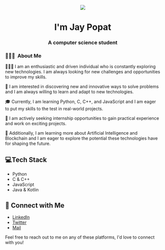 <p align="center"><img src="https://i.imgur.com/A6bWGFl.gif"/></p>

<h1 align="center">I'm Jay Popat </h1>
<h3 align="center">A computer science student</h3>

<h3> 👨🏻‍💻 &nbsp;About Me </h3>

👨🏻‍💻 I am an enthusiastic and driven individual who is constantly exploring new technologies. I am always looking for new challenges and opportunities to improve my skills.

🤔 I am interested in discovering new and innovative ways to solve problems and I am always willing to learn and adapt to new technologies.

🎓 Currently, I am learning Python, C, C++, and JavaScript and I am eager to put my skills to the test in real-world projects.

💼 I am actively seeking internship opportunities to gain practical experience and work on exciting projects.

🌱 Additionally, I am learning more about Artificial Intelligence and Blockchain and I am eager to explore the potential these technologies have for shaping the future.

## 💻Tech Stack

- Python
- C & C++
- JavaScript
- Java & Kotlin

## 🍺 Connect with Me
- [LinkedIn](https://www.linkedin.com/in/jaypopat345/)
- [Twitter](https://twitter.com/Jay_Popat1)
- <a href="mailto:contact.jaypopat@gmail.com">Mail</a>

Feel free to reach out to me on any of these platforms, I'd love to connect with you!
